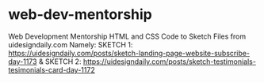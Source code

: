 # web-dev-mentorship
Web Development Mentorship
HTML and CSS Code to Sketch Files from uidesigndaily.com
Namely: 
SKETCH 1: https://uidesigndaily.com/posts/sketch-landing-page-website-subscribe-day-1173
&
SKETCH 2: https://uidesigndaily.com/posts/sketch-testimonials-tesimonials-card-day-1172
